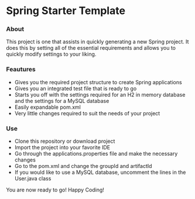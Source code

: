 # Spring Starter Template

### About
This project is one that assists in quickly generating a new Spring project.
It does this by setting all of the essential requirements and allows you to quickly modify
settings to your liking.

### Feautures
- Gives you the required project structure to create Spring applications
- Gives you an integrated test file that is ready to go
- Starts you off with the settings required for an H2 in memory database and the settings for a MySQL database
- Easily expandable pom.xml
- Very little changes required to suit the needs of your project

### Use
- Clone this repository or download project
- Import the project into your favorite IDE
- Go through the applications.properties file and make the necessary changes
- Go to the pom.xml and change the groupId and artifactId
- If you would like to use a MySQL database, uncomment the lines in the User.java class

You are now ready to go! Happy Coding!
